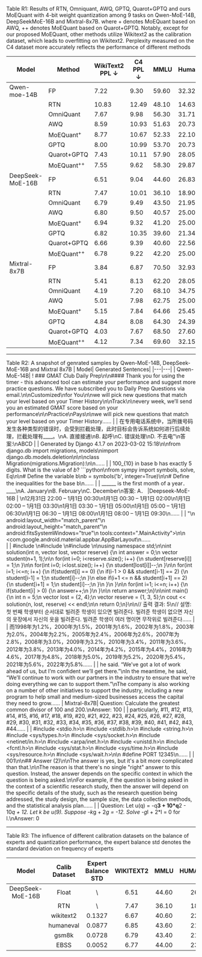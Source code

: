 Table R1: Results of RTN, Omniquant, AWQ, GPTQ, Quarot+GPTQ and ours MoEQuant with 4-bit weight quantization among 9 tasks on Qwen-MoE-14B, DeepSeekMoE-16B and Mixtral-8x7B. where + denotes MoEQuant based on AWQ, ++ denotes MoEQuant based on Quarot+GPTQ. Notably, except for our proposed MoEQuant, other methods utilize Wikitext2 as the calibration dataset, which leads to overfitting on Wikitext2. Perplexity measured on the C4 dataset more accurately reflects the performance of different methods

| Model | Method    | WikiText2 PPL ↓ | C4 PPL ↓ | MMLU | HumanEval | GSM8K | BoolQ | Hellaswag | OpenBookQA | MathQA | Accuracy AVG |
| ----- | --------- | --------------- | -------- | ---- | --------- | ----- | ----- | --------- | ---------- | ------ | ------------ |
| Qwen-moe-14B      | FP        |    7.22         |  9.30    | 59.60| 32.32     | 62.55 |79.82  | 57.96     |  30.40     | 35.77  |   51.20      |
|      | RTN       | 10.83 | 12.49 | 48.10 | 14.63 | 16.07| 72.11 | 51.42 | 25.80 | 30.08 | 36.89 |
|      | OmniQuant |    7.67         |  9.98    | 56.30| 31.71     | 52.39 |78.20  | 56.58     | 29.40      | 33.63  |   48.31      |
|      | AWQ | 8.59 | 10.93 |51.63 | 20.73 | 36.77| 71.96 | 54.78 | 30.40 | 31.39| 42.52 |
|      | MoEQuant<sup>+</sup> | 8.77 | 10.67 | 52.33| 22.10| 42.22|74.52|54.92|30.40|33.44|44.27|
|      | GPTQ | 8.00 | 10.99 | 53.70 | 20.73 | 22.82 | 73.52 | 52.70|29.40|28.27|40.16 |
|      | Quarot+GPTQ|7.43|10.11|57.90|28.05|56.25|78.77|56.54|29.00|36.48|49.00|
|      | MoEQuant<sup>++</sup>  | 7.55 |  9.62    | 58.30| 29.87     | 58.38 |78.04  | 56.87     | 30.20      | 35.50  |   49.59      |
| DeepSeek-MoE-16B|  FP        |     6.51        |   9.04   | 44.60|  26.83    | 20.16 | 72.72 | 58.06     |   32.20    | 31.49  |   40.86      |
| |RTN| 7.47|10.01|36.10|18.90|10.54|70.21|55.76|30.60|28.87|35.85|
| | OmniQuant |     6.79        |   9.49   | 43.50|  21.95    | 18.65 | 73.82 | 56.67     |   32.40    | 31.02  |   39.72      |
| | AWQ|6.80|9.50|40.57|25.00|17.06|71.65|56.42|32.20|31.76|39.23|
| | MoEQuant<sup>+</sup> | 6.94|9.32|41.20|25.00|18.90|71.98|56.79|32.12|31.82|39.68|
| |GPTQ|6.82|10.35|39.60|21.34|11.60|72.14|56.05|30.60|30.35|37.38|
| |Quarot+GPTQ|6.66|9.39|40.60|22.56|19.18|72.17|57.03|30.60|30.95|39.01|
| | MoEQuant<sup>++</sup>  |     6.78        |   9.22   | 42.20|  25.00    | 19.18 | 73.49 | 57.20     |   31.40    | 31.66  |   40.01      |
|Mixtral-8x7B| FP        |    3.84         |  6.87    | 70.50|  32.93    |  65.88| 85.23 |   64.88   |  35.80     |  42.41 |   56.80      |
| | RTN|5.41|8.13|62.20|28.05|27.90|80.85|61.73|32.20|37.35|47.18|
| | OmniQuant |    4.19         |  7.20    | 68.10|  34.75    |  57.01| 84.13 |   63.03   |  33.00     |  41.91 |   54.56      |
| |AWQ|5.01|7.98|62.75|25.00|38.67|79.97|62.11|33.60|38.43|48.64|
| |MoEQuant<sup>+</sup>| 5.15|7.84|64.66|25.45|50.66|81.03|62.73|34.00|39.77|51.19|
| | GPTQ|4.84|8.08|64.30|24.39|42.15|83.03|58.50|32.00|37.52|48.84|
| | Quarot+GPTQ|4.03|7.67|68.50|27.60|57.92|84.22|64.08|30.60|41.07|53.42|
| | MoEQuant<sup>++</sup>  |    4.12         |  7.34    | 69.60|  32.15    |  61.79| 84.98 |   64.05   |  33.60     |  42.95 |   55.58      |
---
Table R2: A snapshot of genrated samples by Qwen-MoE-14B, DeepSeek-MoE-16B and Mixtral 8x7B
| Model| Generated Sentences|
|---|---|
| Qwen-MoE-14B| ! ### GMAT Club Daily Prep\n\n#### Thank you for using the timer - this advanced tool can estimate your performance and suggest more practice questions. We have subscribed you to Daily Prep Questions via email.\n\nCustomized\nfor You\n\nwe will pick new questions that match your level based on your Timer History\n\nTrack\n\nevery week, we’ll send you an estimated GMAT score based on your performance\n\nPractice\nPays\n\nwe will pick new questions that match your level based on your Timer History......
| | 在专用电话系统中，当所拨号码发生各种类型的错误时，会受到拦截处理，此时目标会告诉系统如何进行后续处理，拦截处理有____。\nA. 直接接通\nB. 起呼\nC. 错误处理\nD. 不去电"\n答案:\nABCD
| | Generated by Django 4.1.7 on 2023-03-02 15:18\n\nfrom django.db import migrations, models\nimport django.db.models.deletion\n\n\nclass Migration(migrations.Migration):\n\n......
| | 100_{10} in base b has exactly 5 digits. What is the value of $b$? ```python\nfrom sympy import symbols, solve, Eq\n\n# Define the variable b\nb = symbols('b', integer=True)\n\n# Define the inequalities for the base b\n......
| | ______ is the first month of a year．____\nA. January\nB. February\nC. December\n答案: A．
|Deepseek-MoE-16B | \n12月31日 22:00 – 1月1日 00:30\n1月1日 00:30 – 1月1日 02:00\n1月1日 02:00 – 1月1日 03:30\n1月1日 03:30 – 1月1日 05:00\n1月1日 05:00 – 1月1日 06:30\n1月1日 06:30 – 1月1日 08:00\n1月1日 08:00 – 1月1日 09:30\n......
| | "\n    android:layout_width="match_parent"\n    android:layout_height="match_parent"\n    android:fitsSystemWindows="true"\n    tools:context=".MainActivity">\n\n    <com.google.android.material.appbar.AppBarLayout\n......     
| | #include <string>\n#include <vector>\n#include <algorithm>\n\nusing namespace std;\n\nint solution(int n, vector<int> lost, vector<int> reserve) {\n    int answer = 0;\n    vector<int> student(n+1, 1);\n\n    for(int i=0; i<reserve.size(); i++) {\n        student[reserve[i]] = 1;\n    }\n\n    for(int i=0; i<lost.size(); i++) {\n        student[lost[i]]--;\n    }\n\n    for(int i=1; i<=n; i++) {\n        if(student[i] == 0) {\n            if(i-1 > 0 && student[i-1] == 2) {\n                student[i-1] = 1;\n                student[i]--;\n            }\n            else if(i+1 <= n && student[i+1] == 2) {\n                student[i+1] = 1;\n                student[i]--;\n            }\n        }\n    }\n\n    for(int i=1; i<=n; i++) {\n        if(student[i] > 0) {\n            answer++;\n        }\n    }\n\n    return answer;\n}\n\nint main() {\n    int n = 5;\n    vector<int> lost = {2, 4};\n    vector<int> reserve = {1, 3, 5};\n    cout << solution(n, lost, reserve) << endl;\n\n    return 0;\n}\n\n// 출력 결과: 5\n// 설명: 첫 번째 학생부터 순서대로 빌려준 학생이 있으면 빌려준다. 빌려준 학생이 없으면 자신의 옷장에서 자신의 옷을 빌려준다. 빌려준 학생이 여러 명이면 무작위로 빌려준다......
| | 而1998年为1.2%，2000年为1.5%，2001年为1.6%，2002年为1.8%，2003年为2.0%，2004年为2.2%，2005年为2.4%，2006年为2.6%，2007年为2.8%，2008年为3.0%，2009年为3.2%，2010年为3.4%，2011年为3.6%，2012年为3.8%，2013年为4.0%，2014年为4.2%，2015年为4.4%，2016年为4.6%，2017年为4.8%，2018年为5.0%，2019年为5.2%，2020年为5.4%，2021年为5.6%，2022年为5.8%......
| | he said. “We’ve got a lot of work ahead of us, but I’m confident we’ll get there.”\nIn the meantime, he said, “We’ll continue to work with our partners in the industry to ensure that we’re doing everything we can to support them.”\nThe company is also working on a number of other initiatives to support the industry, including a new program to help small and medium-sized businesses access the capital they need to grow......
| Mixtral-8x7B| Question: Calculate the greatest common divisor of 100 and 200.\nAnswer: 100
| | particularly, #11, #12, #13, #14, #15, #16, #17, #18, #19, #20, #21, #22, #23, #24, #25, #26, #27, #28, #29, #30, #31, #32, #33, #34, #35, #36, #37, #38, #39, #40, #41, #42, #43, #44......
| | #include <stdio.h>\n #include <stdlib.h>\n #include <string.h>\n #include <sys/types.h>\n #include <sys/socket.h>\n #include <netinet/in.h>\n #include <arpa/inet.h>\n #include <unistd.h>\n #include <fcntl.h>\n #include <sys/stat.h>\n #include <sys/time.h>\n #include <sys/resource.h>\n #include <sys/wait.h>\n\n #define PORT 12345\n......
| | 001\n\n## Answer (2)\n\nThe answer is yes, but it\'s a bit more complicated than that.\n\nThe reason is that there\'s no single "right" answer to this question. Instead, the answer depends on the specific context in which the question is being asked.\n\nFor example, if the question is being asked in the context of a scientific research study, then the answer will depend on the specific details of the study, such as the research question being addressed, the study design, the sample size, the data collection methods, and the statistical analysis plan......
| | Question: Let u(q) = -q**3 + 10*q**2 - 10*q + 12. Let k be u(9). Suppose -k*g + 2*g = -12. Solve -g*l + 2*l = 0 for l.\nAnswer: 0


---
Table R3: The influence of different calibration datasets on the balance of experts and quantization performance, the expert balance std denotes the standard deviation on frequency of experts

| Model | Calib Dataset | Expert Balance STD  | WIKITEXT2 | MMLU | HUMANEVAL | GSM8K | BOOLQ| HELLASWAG | OPENBOOKQA | MATHQA | Accuracy AVG | 
| :--------------: | :---: | :---: | :---: | :---: | :---: | :---: | :---: | :---: | :---: | :---: | :---: |
| DeepSeek-MoE-16B | Float |   \    | 6.51 | 44.60 | 26.83 | 20.16 | 72.72|58.06|32.20|31.49|40.86|
|                  | RTN   |   \    | 7.47 | 36.10 | 18.90 | 10.54 |70.21|55.76|30.60|28.87|35.85|
|                  | wikitext2 | 0.1327 | 6.67 | 40.60 | 22.56 | 19.18 | 72.17|57.03|30.60|30.95|39.01|
|                  | humaneval | 0.0877 | 6.85 | 43.60 | 21.34 | 15.39 | 73.79|56.91|30.80|30.48|38.90|
|                  | gsm8k     | 0.0728 | 6.79 | 43.40 | 21.95 | 18.59 | 73.67|57.07|31.20|31.12|39.57|
|                  | EBSS      | 0.0052 | 6.77 | 44.00 | 23.78 | 18.19 | 73.24|57.21|31.80|30.92|39.87|


